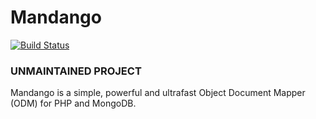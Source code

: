 # Mandango
[![Build Status](https://travis-ci.org/mandango/mandango.png?branch=master)](https://travis-ci.org/mandango/mandango)  
### UNMAINTAINED PROJECT
Mandango is a simple, powerful and ultrafast Object Document Mapper (ODM) for PHP and MongoDB.
